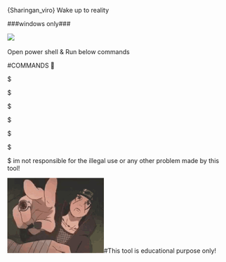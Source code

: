 {Sharingan_viro}
Wake up to reality



###windows only###


<img src=
"![image](https://user-images.githubusercontent.com/88584834/232051049-8de74800-df6b-4054-8fd5-57ccaf7b48bb.png)"/>


Open power shell & Run below commands

#COMMANDS 🙂

$

$

$

$

$

$

$
im not responsible for the illegal use or any other problem made by this tool! 


<img src=
"https://github.com/problems-arelifepartner/Sharingan_viro/blob/main/lol-itachi.gif"/>#This tool is educational purpose only! 



